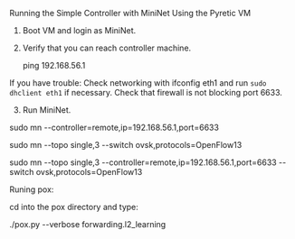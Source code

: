 Running the Simple Controller with MiniNet Using the Pyretic VM


1. Boot VM and login as MiniNet.
2. Verify that you can reach controller machine. 

   ping 192.168.56.1

  If you have trouble:
     Check networking with ifconfig eth1 and run `sudo dhclient eth1` if necessary.
     Check that firewall is not blocking port 6633.
   


3. Run MiniNet.

  sudo mn --controller=remote,ip=192.168.56.1,port=6633


  sudo mn --topo single,3  --switch ovsk,protocols=OpenFlow13

  sudo mn --topo single,3  --controller=remote,ip=192.168.56.1,port=6633 --switch ovsk,protocols=OpenFlow13

Runing pox:

cd into the pox directory and type:

  ./pox.py --verbose forwarding.l2_learning




